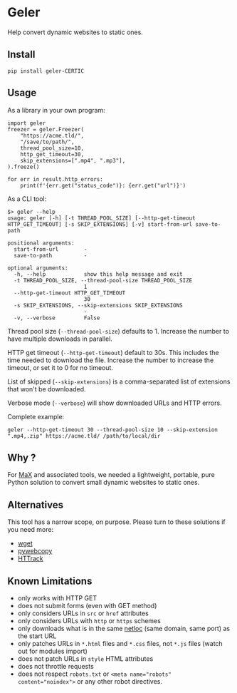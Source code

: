# Geler

Help convert dynamic websites to static ones.

## Install

    pip install geler-CERTIC

## Usage

As a library in your own program:

    import geler
    freezer = geler.Freezer(
        "https://acme.tld/",
        "/save/to/path/",
        thread_pool_size=10,
        http_get_timeout=30,
        skip_extensions=[".mp4", ".mp3"],
    ).freeze()

    for err in result.http_errors:
        print(f'{err.get("status_code")}: {err.get("url")}')

As a CLI tool:

    $> geler --help
    usage: geler [-h] [-t THREAD_POOL_SIZE] [--http-get-timeout HTTP_GET_TIMEOUT] [-s SKIP_EXTENSIONS] [-v] start-from-url save-to-path
    
    positional arguments:
      start-from-url        -
      save-to-path          -
    
    optional arguments:
      -h, --help            show this help message and exit
      -t THREAD_POOL_SIZE, --thread-pool-size THREAD_POOL_SIZE
                            1
      --http-get-timeout HTTP_GET_TIMEOUT
                            30
      -s SKIP_EXTENSIONS, --skip-extensions SKIP_EXTENSIONS
                            -
      -v, --verbose         False


Thread pool size (`--thread-pool-size`) defaults to 1. Increase the number to have multiple downloads in parallel.

HTTP get timeout (`--http-get-timeout`) default to 30s. This includes the time needed to download the file. Increase the number to increase the timeout, or set it to 0 for no timeout.

List of skipped  (`--skip-extensions`) is a comma-separated list of extensions that won't be downloaded.

Verbose mode (`--verbose`) will show downloaded URLs and HTTP errors.

Complete example:

    geler --http-get-timeout 30 --thread-pool-size 10 --skip-extension ".mp4,.zip" https://acme.tld/ /path/to/local/dir

## Why ?

For [MaX](https://git.unicaen.fr/pdn-certic/MaX) and associated tools, 
we needed a lightweight, portable, pure Python solution to convert 
small dynamic websites to static ones.

## Alternatives

This tool has a narrow scope, on purpose. Please turn to these solutions if you need more:

- [wget](https://www.gnu.org/software/wget/)
- [pywebcopy](https://pypi.org/project/pywebcopy/)
- [HTTrack](https://www.httrack.com)

## Known Limitations

- only works with HTTP GET
- does not submit forms (even with GET method)
- only considers URLs in `src` or `href` attributes
- only considers URLs with `http` or `https` schemes
- only downloads what is in the same [netloc](https://docs.python.org/3/library/urllib.parse.html) (same domain, same port) as the start URL
- only patches URLs in `*.html` files and `*.css` files, not `*.js` files (watch out for modules import)
- does not patch URLs in `style` HTML attributes
- does not throttle requests
- does not respect `robots.txt` or `<meta name="robots" content="noindex">` or any other robot directives.